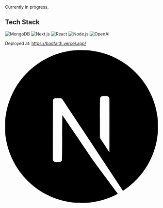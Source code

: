 Currently in progress.

## Tech Stack
![MongoDB](https://img.shields.io/badge/-MongoDB-black?style=flat-square&logo=mongodb&logoColor=white)
![Next.js](https://img.shields.io/badge/-Next.js-black?style=flat-square&logo=next.js&logoColor=white)
![React](https://img.shields.io/badge/-React-black?style=flat-square&logo=react)
![Node.js](https://img.shields.io/badge/-Node.js-black?style=flat-square&logo=node.js&logoColor=white)
![OpenAI](https://img.shields.io/badge/-OpenAI-black?style=flat-square&logo=openai&logoColor=white)







Deployed at: https://badfaith.vercel.app/

<svg role="img" viewBox="0 0 24 24" xmlns="http://www.w3.org/2000/svg"><title>Next.js</title><path d="M11.5725 0c-.1763 0-.3098.0013-.3584.0067-.0516.0053-.2159.021-.3636.0328-3.4088.3073-6.6017 2.1463-8.624 4.9728C1.1004 6.584.3802 8.3666.1082 10.255c-.0962.659-.108.8537-.108 1.7474s.012 1.0884.108 1.7476c.652 4.506 3.8591 8.2919 8.2087 9.6945.7789.2511 1.6.4223 2.5337.5255.3636.04 1.9354.04 2.299 0 1.6117-.1783 2.9772-.577 4.3237-1.2643.2065-.1056.2464-.1337.2183-.1573-.0188-.0139-.8987-1.1938-1.9543-2.62l-1.919-2.592-2.4047-3.5583c-1.3231-1.9564-2.4117-3.556-2.4211-3.556-.0094-.0026-.0187 1.5787-.0235 3.509-.0067 3.3802-.0093 3.5162-.0516 3.596-.061.115-.108.1618-.2064.2134-.075.0374-.1408.0445-.495.0445h-.406l-.1078-.068a.4383.4383 0 01-.1572-.1712l-.0493-.1056.0053-4.703.0067-4.7054.0726-.0915c.0376-.0493.1174-.1125.1736-.143.0962-.047.1338-.0517.5396-.0517.4787 0 .5584.0187.6827.1547.0353.0377 1.3373 1.9987 2.895 4.3608a10760.433 10760.433 0 004.7344 7.1706l1.9002 2.8782.096-.0633c.8518-.5536 1.7525-1.3418 2.4657-2.1627 1.5179-1.7429 2.4963-3.868 2.8247-6.134.0961-.6591.1078-.854.1078-1.7475 0-.8937-.012-1.0884-.1078-1.7476-.6522-4.506-3.8592-8.2919-8.2087-9.6945-.7672-.2487-1.5836-.42-2.4985-.5232-.169-.0176-1.0835-.0366-1.6123-.037zm4.0685 7.217c.3473 0 .4082.0053.4857.047.1127.0562.204.1642.237.2767.0186.061.0234 1.3653.0186 4.3044l-.0067 4.2175-.7436-1.14-.7461-1.14v-3.066c0-1.982.0093-3.0963.0234-3.1502.0375-.1313.1196-.2346.2323-.2955.0961-.0494.1313-.054.4997-.054z"/></svg>
